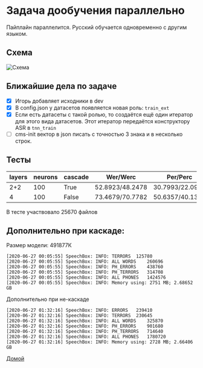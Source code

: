 # Задача дообучения параллельно
Пайплайн параллелится. Русский обучается одновременно с другим языком.

## Схема

![Схема](https://yuml.me/diagram/scruffy/class/[Iterator1]-%3Eget_data[lstm%201],%20[Iterator2]-%3Eget_data[lstm%202],%20[lstm%201]-%3E[lstm],%20[lstm%202]-%3E[lstm],%20[lstm%201]-[note:%20Layers=2,%20neurons=100,%20%D0%A0%D1%83%D1%81%D1%81%D0%BA%D0%B0%D1%8F%20%D0%BF%D0%BE%D0%B4%D1%81%D0%B5%D1%82%D1%8C],%20[lstm%202]-[note:%20Layers=2,%20neurons=100,%20%D0%90%D0%BD%D0%B3%D0%BB%D0%B8%D0%B9%D1%81%D0%BA%D0%B0%D1%8F%20%D0%BF%D0%BE%D0%B4%D1%81%D0%B5%D1%82%D1%8C],%20[lstm]-%3E[log_softmax],%20[log_softmax]-[note:%20Layers=2,%20neurons=100,%20%D0%9E%D0%B1%D1%89%D1%8F%D1%8F%20%D1%81%D0%B5%D1%82%D0%BA%D0%B0])

## Ближайшие дела по задаче
- [x] Игорь добавляет исходники в dev
- [x] В config.json у датасетов появляется новая роль: `train_ext`
- [x] Если есть датасеты с такой ролью, то создаётся ещё один итератор
для этого вида датасетов. Этот итератор передаётся конструктору ASR в `tnn_train`
- [ ] cms-init вектор в json писать с точностью 3 знака и в несколько строк.

## Тесты

|layers|neurons|cascade|Wer/Werc|Per/Perc|  
|---|---|---|---|---|  
|2+2|100|True|52.8923/48.2478|30.7993/22.0913|
|4|100|False|73.4679/70.7782|50.6357/40.1321|
В тесте участвовало 25670 файлов

## Дополнительно при каскаде:
Размер модели: 491877К
```
[2020-06-27 00:05:55] SpeechBox: INFO: TERRORS	125780
[2020-06-27 00:05:55] SpeechBox: INFO: ALL WORDS	260696
[2020-06-27 00:05:55] SpeechBox: INFO: PH_ERRORS	438760
[2020-06-27 00:05:55] SpeechBox: INFO: PH_TERRORS	314708
[2020-06-27 00:05:55] SpeechBox: INFO: ALL PHONES	1424576
[2020-06-27 00:05:55] SpeechBox: INFO: Memory using: 2751 MB; 2.68652 GB
```

Дополнительно при не-каскаде
```
[2020-06-27 01:32:16] SpeechBox: INFO: ERRORS	239410
[2020-06-27 01:32:16] SpeechBox: INFO: TERRORS	230645
[2020-06-27 01:32:16] SpeechBox: INFO: ALL WORDS	325870
[2020-06-27 01:32:16] SpeechBox: INFO: PH_ERRORS	901680
[2020-06-27 01:32:16] SpeechBox: INFO: PH_TERRORS	714640
[2020-06-27 01:32:16] SpeechBox: INFO: ALL PHONES	1780720
[2020-06-27 01:32:16] SpeechBox: INFO: Memory using: 2728 MB; 2.66406 GB
```


[Домой](../index.html)

